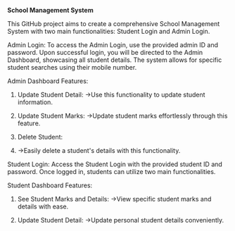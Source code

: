 **School Management System**

This GitHub project aims to create a comprehensive School Management System with two main functionalities: Student Login and Admin Login.

Admin Login:
To access the Admin Login, use the provided admin ID and password. Upon successful login, you will be directed to the Admin Dashboard, showcasing all student details. The system allows for specific student searches using their mobile number.

Admin Dashboard Features:
1) Update Student Detail:
->Use this functionality to update student information.

2) Update Student Marks:
->Update student marks effortlessly through this feature.

3) Delete Student:
4) ->Easily delete a student's details with this functionality.

Student Login:
Access the Student Login with the provided student ID and password. Once logged in, students can utilize two main functionalities.

Student Dashboard Features:
1) See Student Marks and Details:
->View specific student marks and details with ease.

2) Update Student Detail:
->Update personal student details conveniently.
